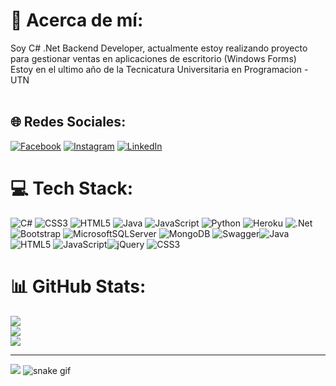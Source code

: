 # 💫 Acerca de mí:
Soy C# .Net Backend Developer, actualmente estoy realizando proyecto para gestionar ventas en aplicaciones de escritorio (Windows Forms)<br>Estoy en el ultimo año de la Tecnicatura Universitaria en Programacion - UTN<br><br>


## 🌐 Redes Sociales:
[![Facebook](https://img.shields.io/badge/Facebook-%231877F2.svg?logo=Facebook&logoColor=white)](https://facebook.com/federico.tahan) [![Instagram](https://img.shields.io/badge/Instagram-%23E4405F.svg?logo=Instagram&logoColor=white)](https://instagram.com/federico_tahan) [![LinkedIn](https://img.shields.io/badge/LinkedIn-%230077B5.svg?logo=linkedin&logoColor=white)](https://linkedin.com/in/federico-tahan) 

# 💻 Tech Stack:
![C#](https://img.shields.io/badge/c%23-%23239120.svg?style=for-the-badge&logo=c-sharp&logoColor=white) ![CSS3](https://img.shields.io/badge/css3-%231572B6.svg?style=for-the-badge&logo=css3&logoColor=white) ![HTML5](https://img.shields.io/badge/html5-%23E34F26.svg?style=for-the-badge&logo=html5&logoColor=white) ![Java](https://img.shields.io/badge/java-%23ED8B00.svg?style=for-the-badge&logo=java&logoColor=white) ![JavaScript](https://img.shields.io/badge/javascript-%23323330.svg?style=for-the-badge&logo=javascript&logoColor=%23F7DF1E) ![Python](https://img.shields.io/badge/python-3670A0?style=for-the-badge&logo=python&logoColor=ffdd54) ![Heroku](https://img.shields.io/badge/heroku-%23430098.svg?style=for-the-badge&logo=heroku&logoColor=white) ![.Net](https://img.shields.io/badge/.NET-5C2D91?style=for-the-badge&logo=.net&logoColor=white) ![Bootstrap](https://img.shields.io/badge/bootstrap-%23563D7C.svg?style=for-the-badge&logo=bootstrap&logoColor=white) ![MicrosoftSQLServer](https://img.shields.io/badge/Microsoft%20SQL%20Sever-CC2927?style=for-the-badge&logo=microsoft%20sql%20server&logoColor=white) ![MongoDB](https://img.shields.io/badge/MongoDB-%234ea94b.svg?style=for-the-badge&logo=mongodb&logoColor=white) ![Swagger](https://img.shields.io/badge/-Swagger-%23Clojure?style=for-the-badge&logo=swagger&logoColor=white)![Java](https://img.shields.io/badge/java-%23ED8B00.svg?style=for-the-badge&logo=java&logoColor=white) ![HTML5](https://img.shields.io/badge/html5-%23E34F26.svg?style=for-the-badge&logo=html5&logoColor=white) ![JavaScript](https://img.shields.io/badge/javascript-%23323330.svg?style=for-the-badge&logo=javascript&logoColor=%23F7DF1E)![jQuery](https://img.shields.io/badge/jquery-%230769AD.svg?style=for-the-badge&logo=jquery&logoColor=white) ![CSS3](https://img.shields.io/badge/css3-%231572B6.svg?style=for-the-badge&logo=css3&logoColor=white)
# 📊 GitHub Stats:
![](https://github-readme-stats.vercel.app/api?username=Federico-Tahan&theme=dark&hide_border=false&include_all_commits=true&count_private=true)<br/>
![](https://github-readme-streak-stats.herokuapp.com/?user=Federico-Tahan&theme=dark&hide_border=false)<br/>
![](https://github-readme-stats.vercel.app/api/top-langs/?username=Federico-Tahan&theme=dark&hide_border=false&include_all_commits=true&count_private=true&layout=compact)

---
[![](https://visitcount.itsvg.in/api?id=Federico-Tahan&icon=9&color=1)](https://visitcount.itsvg.in)
![snake gif](https://github.com/Federico-Tahan/Federico-Tahan/blob/output/github-contribution-grid-snake.gif)
<!-- Proudly created with GPRM ( https://gprm.itsvg.in ) -->

